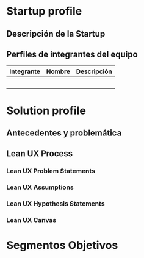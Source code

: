 # Startup profile

## Descripción de la Startup
## Perfiles de integrantes del equipo

| Integrante | Nombre | Descripción |
|------------|--------|-------------|
|            |        |             |
|            |        |             |
|            |        |             |
|            |        |             |
|            |        |             |

# Solution profile

## Antecedentes y problemática
## Lean UX Process
### Lean UX Problem Statements
### Lean UX Assumptions
### Lean UX Hypothesis Statements
### Lean UX Canvas

# Segmentos Objetivos